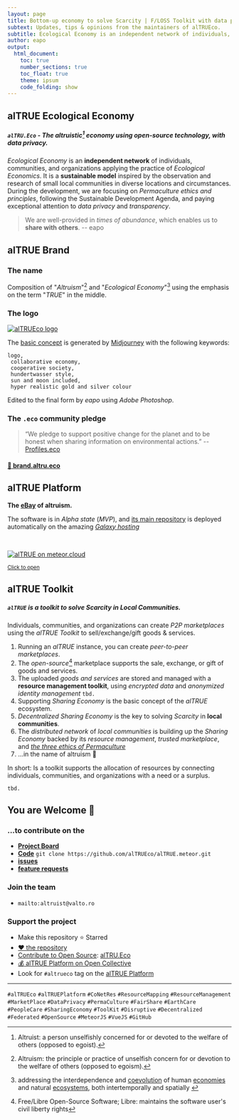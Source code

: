```yaml
---
layout: page
title: Bottom-up economy to solve Scarcity | F/LOSS Toolkit with data privacy
subtext: Updates, tips & opinions from the maintainers of alTRUEco.
subtitle: Ecological Economy is an independent network of individuals, communities, and organizations applying the practice of Ecological Economics. It is a sustainable model inspired by the observation and research of small local communities in diverse locations and circumstances. During the development we are focusing on the Permaculture ethics and principles, following the Sustainable Development Agenda and paying exceptional attention on data privacy and transparency.
author: eapo
output: 
  html_document: 
    toc: true
    number_sections: true
    toc_float: true
    theme: ipsum
    code_folding: show
---
```


## alTRUE Ecological Economy
##### `alTRU.Eco` - The altruistic[^Altruist] economy using _open-source technology_, with _data privacy_.

_Ecological Economy_ is an **independent network** of individuals, communities, and organizations applying the practice of _Ecological Economics_. It is a **sustainable model** inspired by the observation and research of small local communities in diverse locations and circumstances. During the development, we are focusing on _Permaculture ethics and principles_, following the Sustainable Development Agenda, and paying exceptional attention to _data privacy_ and _transparency_.

> We are well-provided in _times of abundance_, which enables us to **share with others**.
> -- eapo

## alTRUE Brand
### The name
Composition of "_Altruism_"[^altruism] and "_Ecological Economy_"[^3co] using the emphasis on the term "_TRUE_" in the middle.
### The logo
[![alTRUEco logo](https://avatars.githubusercontent.com/u/116693424?s=180&u=c328b1bbb45d17698cb603ccdc6990abae4a4fb4&v=4)](https://avatars.githubusercontent.com/u/116693424?s=4000&u=c328b1bbb45d17698cb603ccdc6990abae4a4fb4&v=4)

The [basic concept](https://pixeldrain.com/u/Uu2KV8tg) is generated by [Midjourney](https://en.wikipedia.org/wiki/Midjourney) with the following keywords:

```
logo,
 collaborative economy,
 cooperative society,
 hundertwasser style,
 sun and moon included,
 hyper realistic gold and silver colour
```

Edited to the final form by _eapo_ using _Adobe Photoshop_.

### The `.eco` community pledge
> “We pledge to support positive change for the planet and to be honest when sharing information on environmental actions.”
-- [Profiles.eco](https://profiles.eco/altru.eco/)

#### [💝 brand.altru.eco](https://brand.altru.eco/)

## alTRUE Platform
**The [eBay](https://en.wikipedia.org/wiki/EBay) of altruism.**

The software is in _Alpha state_ (_MVP_), and [its main repository](https://github.com/DeCentral-Budapest/altruist-platform-meteor "DeCentral-Budapest/altruist-platform-meteor: Toolkit for Decentralized Federated Sharing Economy") is deployed automatically on the amazing [_Galaxy hosting_](https://www.meteor.com/cloud "Meteor Cloud: The Only Full-Service Cloud Offering for Meteor Apps.")

<div class="alert alert-info part in-view text-center">&nbsp;
    <p><a href="https://altru.eu.meteorapp.com/" title="Scale your apps confidently with minimal DevOps" target="_blank"><img src="//assets.website-files.com/5dd3f8176674eb0829f184d5/5fff6890ad5e896f40209256_Meteor%20Logo.png" alt="alTRUE on meteor.cloud" loading="lazy"></a></p>
    <a href="https://altru.eu.meteorapp.com/" title="Scale your apps confidently with minimal DevOps" target="_blank"><small>Click to open</small></a>
</div>

## alTRUE Toolkit
##### **`alTRUE`** is a **toolkit** to solve _Scarcity_ in _Local Communities_.
Individuals, communities, and organizations can create _P2P marketplaces_ using the _alTRUE Toolkit_ to sell/exchange/gift goods & services.
1. Running an _alTRUE_ instance, you can create _peer-to-peer marketplaces_.
2. The _open-source_[^FLOSS] marketplace supports the sale, exchange, or gift of goods and services.
3. The uploaded _goods and services_ are stored and managed with a **resource management toolkit**, using _encrypted data_ and _anonymized identity management_ `tbd.`
4. Supporting _Sharing Economy_ is the basic concept of the _alTRUE_ ecosystem.
5. _Decentralized Sharing Economy_ is the key to solving _Scarcity_ in **local communities**.
6. The _distributed network_ of _local communities_ is building up the _Sharing Economy_ backed by its _resource management_, _trusted marketplace_, and [_the three ethics of Permaculture_](https://permacultureprinciples.com/ethics/ "Earth care, People care and Fair share")
7. &hellip;in the name of altruism 💝

In short: Is a toolkit supports the allocation of resources by connecting individuals, communities, and organizations with a need or a surplus.

[^altruism]: Altruism: the principle or practice of unselfish concern for or devotion to the welfare of others (opposed to egoism).
[^Altruist]: Altruist: a person unselfishly concerned for or devoted to the welfare of others (opposed to egoist).
[^FLOSS]: Free/Libre Open-Source Software; Libre: maintains the software user's civil liberty rights
[^3co]: addressing the interdependence and [coevolution](https://en.wikipedia.org/wiki/Coevolution "Coevolution") of human [economies](https://en.wikipedia.org/wiki/Economy "Economy") and natural [ecosystems](https://en.wikipedia.org/wiki/Ecosystem "Ecosystem"), both intertemporally and spatially
 <sup>[<i class="fa fa-wikipedia-w"></i>](https://en.wikipedia.org/wiki/Ecological_economics)</sup>

`tbd.`

## You are Welcome 👋
### &hellip;to contribute on the
- [**Project Board**](https://github.com/orgs/alTRUEco/projects/1/)
- [**Code**](https://github.com/alTRUEco) `git clone https://github.com/alTRUEco/alTRUE.meteor.git`
- [**issues**](https://github.com/alTRUEco/alTRUE.meteor/issues)
- [**feature requests**](https://github.com/alTRUEco/alTRUE.meteor/labels/enhancement)
### Join the team
- `mailto:altruist@valto.ro`
### Support the project
- Make this repository :star: Starred
- [❤ the repository](https://github.com/alTRUEco/alTRUE.meteor)
- [Contribute to Open Source](https://opensource.guide/how-to-contribute/ "How to Contribute to Open Source | Open Source Guides"): [<i class="fa fa-github fa-fw"></i>alTRU.Eco](https://github.com/alTRUEco)
- [:moneybag: alTRUE Platform on Open Collective](https://opencollective.com/decentral/projects/altrueco)
- Look for `#altrueco` tag on the [alTRUE Platform](https://altru.eu.meteorapp.com/)

---

`#alTRUEco` `#alTRUEPlatform` `#CoNetRes` `#ResourceMapping` `#ResourceManagement` `#MarketPlace` `#DataPrivacy` `#PermaCulture` `#FairShare` `#EarthCare` `#PeopleCare` `#SharingEconomy` `#ToolKit` `#Disruptive` `#Decentralized` `#Federated` `#OpenSource` `#MeteorJS` `#VueJS` `#GitHub`
